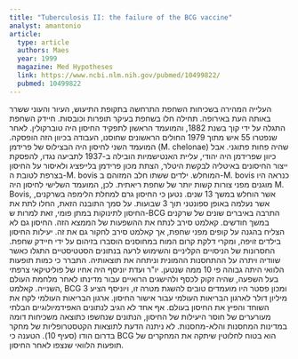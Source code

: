 ```yaml
---
title: "Tuberculosis II: the failure of the BCG vaccine"
analyst: amantonio
article:
  type: article
  authors: Maes
  year: 1999
  magazine: Med Hypotheses
  link: https://www.ncbi.nlm.nih.gov/pubmed/10499822/
  pubmed: 10499822
---
```


העלייה המהירה בשכיחות השחפת התרחשה בתקופת התיעוש, העיור והעוני ששרר באותה העת באירופה. תחילה חלו בשחפת בעיקר תופרות וכובסות.
חיידק השחפת התגלה על ידי קוך בשנת 1882, והמועמד הראשון לתפקיד החיסון היה טוברקולין. לאחר שנפטרו 55 איש מתוך 1979 החולים הראשונים שחוסנו, העבודה בכיוון הזה הופסקה.
המועמד השני לחיסון היה הבצילוס של פרידמן (M. chelonae) שהיה פחות פתוגני. אבל כיוון שפרידמן היה יהודי, עליית האנטישמיות הובילה ב-1937 לתביעה נגדו, להפסקת ייצור החיסונים באיטליה לבקשת היטלר, הצתת מכון פרידמן בלייפציג ולאיסור על החיסון בצרפת לטובת ה-M. bovis המוחלש.
ילדים ששתו חלב המזוהם ב-M. bovis כנראה היו מוגנים מפני צורות קשות יותר של שחפת ריאתית. לכן, המועמד השלישי לחיסון היה M. Bovis, אשר הוחלש במשך 13 שנים. נטען כי החיסון גרם למחלת הלימפה בשרקנים, אשר נעלמה באופן ספונטני תוך 3 שבועות. על סמך התובנה הזאת, החלו לתת את החיסון לתינוקות במתן פומי, זאת למרות ש-BCG התרבה באיברים שונים של שרקנים במשך חודשים. קאלמט סירב לנתח את ההשפעות של הממצא הזה. החיסון גם לא הצליח בהגנה על קופים מפני שחפת, אך קאלמט סירב לחקור גם את זה. יעילות החיסון בילדים זויפה, ומקרי דלקת קרום המוח במחוסנים הוסברו בזיהום על ידי חיידק שחפת.
החסרונות של הניסויים הקליניים והשימוש לרעה בנתונים הסטטיסטיים התגלו כאשר שוודיה ויתרה על ההתחסנות ההמונית וניתחה את תוצאותיה. התברר כי כמות תופעות הלוואי היתה גבוהה פי 10 ממה שנטען.
יו"ר ועדת יוניסף היה אחיו של פוליטיקאי צרפתי בעל השפעה, שהיה זקוק לכסף ולהישגים הרואיים עבור מדינתו לאחר מלחמת העולם השנייה. קאלמט, BCG ומכון פסטר היו מועמדים טובים להשגת מטרה זו, ויוניסף הציע 3 מיליון דולר לארגון הבריאות העולמי עבור אישור החיסון. ארגון הבריאות העולמי לקח את השוחד והפיץ את החיסון בעולם.
אף אחד לא הגיב לנתונים האפידמיולוגיים הבלתי מעורערים של חוסר היעילות של החיסון, הנתונים שנחשפו כתוצאה משכיחות דומה במדינות המחסנות והלא-מחסנות. לא ניתנה הדעת לתוצאות הקטסטרופליות של מחקר בדרום הודו (סעיף 10). הטענה כי BCG הוא בטוח לחלוטין שיתקה את המחקרים של תופעות הלוואי שנצפו לאחר החיסון.
